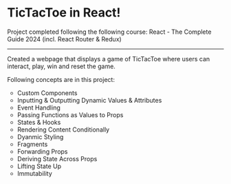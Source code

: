<h1>TicTacToe in React!</h1>
<p>Project completed following the following course: React - The Complete Guide 2024 (incl. React Router & Redux)</p>
<hr />
<p>Created a webpage that displays a game of TicTacToe where users can interact, play, win and reset the game.</p>
<p> Following concepts are in this project:</p>

<ul style="list-style-type:circle">
    <li>Custom Components</li>
    <li>Inputting & Outputting Dynamic Values & Attributes</li>
    <li>Event Handling</li>
    <li>Passing Functions as Values to Props</li>
    <li>States & Hooks</li>
    <li>Rendering Content Conditionally</li>
    <li>Dyanmic Styling</li>
    <li>Fragments</li>
    <li>Forwarding Props</li>
    <li>Deriving State Across Props</li>
    <li>Lifting State Up</li>
    <li>Immutability</li>
</ul>
